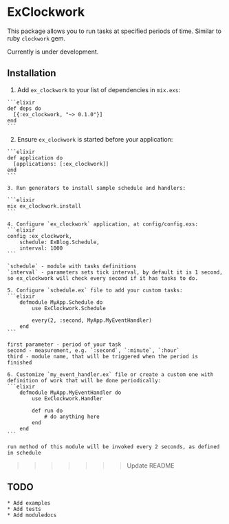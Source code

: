 # ExClockwork

This package allows you to run tasks at specified periods of time. Similar to ruby `clockwork` gem.

Currently is under development.

## Installation

  1. Add `ex_clockwork` to your list of dependencies in `mix.exs`:

    ```elixir
    def deps do
      [{:ex_clockwork, "~> 0.1.0"}]
    end
    ```

  2. Ensure `ex_clockwork` is started before your application:

    ```elixir
    def application do
      [applications: [:ex_clockwork]]
    end
    ```

	3. Run generators to install sample schedule and handlers:

	```elixir
	mix ex_clockwork.install
	```

	4. Configure `ex_clockwork` application, at config/config.exs:
	```elixir
	config :ex_clockwork,
		schedule: ExBlog.Schedule,
		interval: 1000
	```

	`schedule` - module with tasks definitions
	`interval` - parameters sets tick interval, by default it is 1 second, so ex_clockwork will check every second if it has tasks to do.

	5. Configure `schedule.ex` file to add your custom tasks:
	```elixir
		defmodule MyApp.Schedule do
			use ExClockwork.Schedule

			every(2, :second, MyApp.MyEventHandler)
		end
	```

	first parameter - period of your task
	second - measurement, e.g. `:second`, `:minute`, `:hour`
	third - module name, that will be triggered when the period is finished

	6. Customize `my_event_handler.ex` file or create a custom one with definition of work that will be done periodically:
	```elixir
		defmodule MyApp.MyEventHandler do
			use ExClockwork.Handler

			def run do
				# do anything here
			end
		end
	```

	run method of this module will be invoked every 2 seconds, as defined in schedule
>>>>>>> Update README


## TODO
	* Add examples
	* Add tests
	* Add moduledocs
